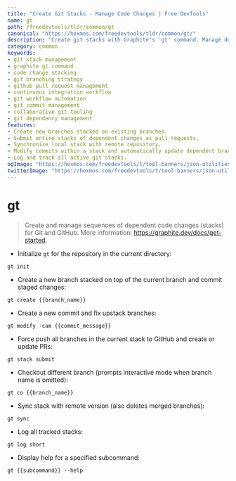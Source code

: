 ```yaml
---
title: "Create Git Stacks - Manage Code Changes | Free DevTools"
name: gt
path: /freedevtools/tldr/common/gt
canonical: "https://hexmos.com/freedevtools/tldr/common/gt/"
description: "Create git stacks with Graphite's 'gt' command. Manage dependent code changes and streamline your GitHub workflow. Free online tool, no registration required."
category: common
keywords:
- git stack management
- graphite gt command
- code change stacking
- git branching strategy
- github pull request management
- continuous integration workflow
- git workflow automation
- git commit management
- collaborative git tooling
- git dependency management
features:
- Create new branches stacked on existing branches.
- Submit entire stacks of dependent changes as pull requests.
- Synchronize local stack with remote repository.
- Modify commits within a stack and automatically update dependent branches.
- Log and track all active git stacks.
ogImage: "https://hexmos.com/freedevtools/t/tool-banners/json-utilities-banner.png"
twitterImage: "https://hexmos.com/freedevtools/t/tool-banners/json-utilities-banner.png"
---
```


# gt

> Create and manage sequences of dependent code changes (stacks) for Git and GitHub.
> More information: <https://graphite.dev/docs/get-started>.

- Initialize `gt` for the repository in the current directory:

`gt init`

- Create a new branch stacked on top of the current branch and commit staged changes:

`gt create {{branch_name}}`

- Create a new commit and fix upstack branches:

`gt modify -cam {{commit_message}}`

- Force push all branches in the current stack to GitHub and create or update PRs:

`gt stack submit`

- Checkout different branch (prompts interactive mode when branch name is omitted):

`gt co {{branch_name}}`

- Sync stack with remote version (also deletes merged branches):

`gt sync`

- Log all tracked stacks:

`gt log short`

- Display help for a specified subcommand:

`gt {{subcommand}} --help`
